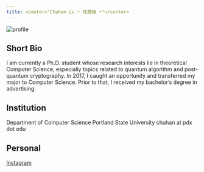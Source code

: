 ```yaml
---
title: <center>"Chuhan Lu • 陆楚晗 •"</center>
---
```

![profile](/profile.jpg)

## Short Bio
I am currently a Ph.D. student whose research interests lie in theoretical Computer Science, especially topics related to quantum algorithm and post-quantum cryptography. In 2017, I caught an opportunity and transferred my major to Computer Science. Prior to that, I received my bachelor’s degree in advertising.  

## Institution  
Department of Computer Science
Portland State University
chuhan at pdx dot edu



## Personal
[Instagram](https://www.instagram.com/chlsix16/)
